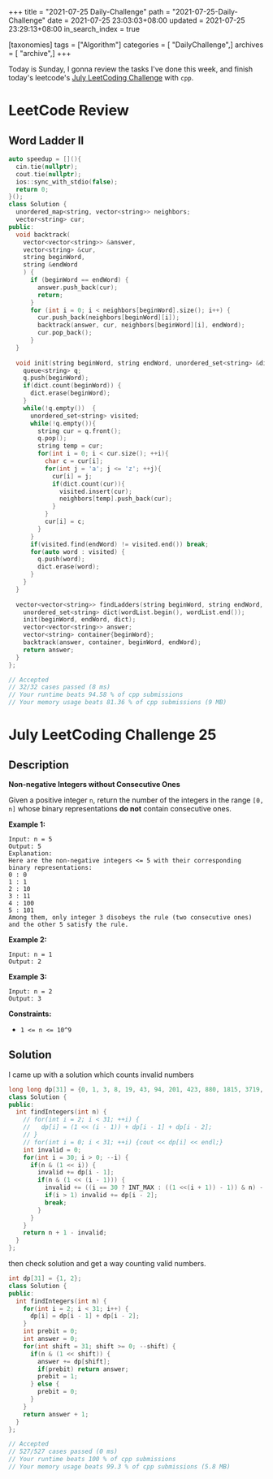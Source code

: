 +++
title = "2021-07-25 Daily-Challenge"
path = "2021-07-25-Daily-Challenge"
date = 2021-07-25 23:03:03+08:00
updated = 2021-07-25 23:29:13+08:00
in_search_index = true

[taxonomies]
tags = ["Algorithm"]
categories = [ "DailyChallenge",]
archives = [ "archive",]
+++

Today is Sunday, I gonna review the tasks I've done this week, and finish today's leetcode's [July LeetCoding Challenge](https://leetcode.com/explore/challenge/card/july-leetcoding-challenge-2021/611/week-4-july-22nd-july-28th/3826/) with `cpp`.

<!-- more -->

# LeetCode Review

## Word Ladder II

``` cpp
auto speedup = [](){
  cin.tie(nullptr);
  cout.tie(nullptr);
  ios::sync_with_stdio(false);
  return 0;
}();
class Solution {
  unordered_map<string, vector<string>> neighbors;
  vector<string> cur;
public:
  void backtrack(
    vector<vector<string>> &answer,
    vector<string> &cur,
    string beginWord,
    string &endWord
    ) {
      if (beginWord == endWord) {
        answer.push_back(cur);
        return;
      }
      for (int i = 0; i < neighbors[beginWord].size(); i++) {
        cur.push_back(neighbors[beginWord][i]);
        backtrack(answer, cur, neighbors[beginWord][i], endWord);
        cur.pop_back();
      }
  }
  
  void init(string beginWord, string endWord, unordered_set<string> &dict) {
    queue<string> q;
    q.push(beginWord);
    if(dict.count(beginWord)) {
      dict.erase(beginWord);
    }
    while(!q.empty())  {
      unordered_set<string> visited;
      while(!q.empty()){
        string cur = q.front(); 
        q.pop();
        string temp = cur;
        for(int i = 0; i < cur.size(); ++i){
          char c = cur[i];
          for(int j = 'a'; j <= 'z'; ++j){
            cur[i] = j;
            if(dict.count(cur)){
              visited.insert(cur);
              neighbors[temp].push_back(cur);
            }
          }
          cur[i] = c;
        }
      }
      if(visited.find(endWord) != visited.end()) break;
      for(auto word : visited) {
        q.push(word);
        dict.erase(word);
      }
    }
  }
  
  vector<vector<string>> findLadders(string beginWord, string endWord, vector<string>& wordList) {
    unordered_set<string> dict(wordList.begin(), wordList.end());
    init(beginWord, endWord, dict);
    vector<vector<string>> answer;
    vector<string> container{beginWord};
    backtrack(answer, container, beginWord, endWord); 
    return answer;
  }
};

// Accepted
// 32/32 cases passed (8 ms)
// Your runtime beats 94.58 % of cpp submissions
// Your memory usage beats 81.36 % of cpp submissions (9 MB)
```

# July LeetCoding Challenge 25

## Description

**Non-negative Integers without Consecutive Ones**

Given a positive integer `n`, return the number of the integers in the range `[0, n]` whose binary representations **do not** contain consecutive ones.

 

**Example 1:**

```
Input: n = 5
Output: 5
Explanation:
Here are the non-negative integers <= 5 with their corresponding binary representations:
0 : 0
1 : 1
2 : 10
3 : 11
4 : 100
5 : 101
Among them, only integer 3 disobeys the rule (two consecutive ones) and the other 5 satisfy the rule. 
```

**Example 2:**

```
Input: n = 1
Output: 2
```

**Example 3:**

```
Input: n = 2
Output: 3
```

 

**Constraints:**

- `1 <= n <= 10^9`

## Solution

I came up with a solution which counts invalid numbers

``` cpp
long long dp[31] = {0, 1, 3, 8, 19, 43, 94, 201, 423, 880, 1815, 3719, 7582, 15397, 31171, 62952, 126891, 255379, 513342, 1030865, 2068495, 4147936, 8313583, 16655823, 33358014, 66791053, 133703499, 267603416, 535524643, 1071563515, 2143959070};
class Solution {
public:
  int findIntegers(int n) {
    // for(int i = 2; i < 31; ++i) {
    //   dp[i] = (1 << (i - 1)) + dp[i - 1] + dp[i - 2];
    // }
    // for(int i = 0; i < 31; ++i) {cout << dp[i] << endl;}
    int invalid = 0;
    for(int i = 30; i > 0; --i) {
      if(n & (1 << i)) {
        invalid += dp[i - 1];
        if(n & (1 << (i - 1))) {
          invalid += ((i == 30 ? INT_MAX : ((1 <<(i + 1)) - 1)) & n) - (1 << i) - (1 << (i - 1)) + 1;
          if(i > 1) invalid += dp[i - 2];
          break;
        }
      }
    }
    return n + 1 - invalid;
  }
};
```

then check solution and get a way counting valid numbers.

``` cpp
int dp[31] = {1, 2};
class Solution {
public:
  int findIntegers(int n) {
    for(int i = 2; i < 31; i++) {
      dp[i] = dp[i - 1] + dp[i - 2];
    }
    int prebit = 0;
    int answer = 0;
    for(int shift = 31; shift >= 0; --shift) {
      if(n & (1 << shift)) {
        answer += dp[shift];
        if(prebit) return answer;
        prebit = 1;
      } else {
        prebit = 0;
      }
    }
    return answer + 1;
  }
};

// Accepted
// 527/527 cases passed (0 ms)
// Your runtime beats 100 % of cpp submissions
// Your memory usage beats 99.3 % of cpp submissions (5.8 MB)
```
